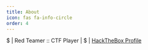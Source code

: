 ```yaml
---
title: About
icon: fas fa-info-circle
order: 4
---
```


$ | Red Teamer :: CTF Player |
$ | [HackTheBox Profile](https://app.hackthebox.com/profile/156456)

<script src="https://www.hackthebox.eu/badge/156456"></script>
